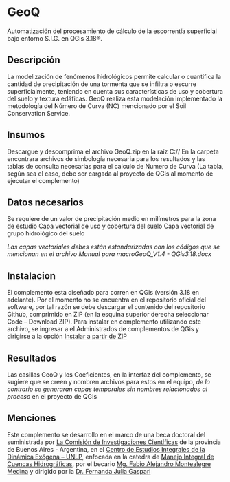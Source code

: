 # GeoQ

Automatización del procesamiento de cálculo de la escorrentía superficial bajo entorno S.I.G. en QGis 3.18®.

## Descripción

La modelización de fenómenos hidrológicos permite calcular o cuantifica la cantidad de precipitación de una tormenta que se infiltra o escurre superficialmente, teniendo en cuenta sus características de uso y cobertura del suelo y textura edáficas. GeoQ realiza esta modelación implementado la metodología del Número de Curva (NC) mencionado por el Soil Conservation Service.

## Insumos
Descargue y descomprima el archivo GeoQ.zip en la raíz C://
En la carpeta encontrara archivos de simbología necesaria para los resultados y las tablas de consulta necesarias para el calculo de Numero de Curva (La tabla, según sea el caso, debe ser cargada al proyecto de QGis al momento de ejecutar el complemento)

## Datos necesarios

Se requiere de un valor de precipitación medio en milímetros para la zona de estudio
Capa vectorial de uso y cobertura del suelo
Capa vectorial de grupo hidrológico del suelo

_Las capas vectoriales debes están estandarizadas con los códigos que se mencionan en el archivo Manual para macroGeoQ_V1.4 - QGis3.18.docx_

## Instalacion
El complemento esta diseñado para corren en QGis (versión 3.18 en adelante). Por el momento no se encuentra en el repositorio oficial del software, por tal razón se debe descargar el contenido del repositorio Github, comprimido en ZIP (en la esquina superior derecha seleccionar Code – Download ZIP).
Para instalar en complemento utilizando este archivo, se ingresar a el Administrados de complementos de QGis y dirigirse a la opción [Instalar a partir de ZIP](https://gis.stackexchange.com/questions/302196/downloading-and-saving-plugins-for-qgis-3-4)

## Resultados
Las casillas GeoQ y los Coeficientes, en la interfaz del complemento, se sugiere que se creen y nombren archivos para estos en el equipo, _de lo contrario se generaran capas temporales sin nombres relacionados al proceso_ en el proyecto de QGIs

## Menciones
Este complemento se desarrollo en el marco de una beca doctoral del suministrada por [La Comisión de Investigaciones Científicas]( https://www.cic.gba.gob.ar/) de la provincia de Buenos Aires - Argentina, en el [Centro de Estudios Integrales de la Dinámica Exógena – UNLP]( https://ceide.unlp.edu.ar/), enfocada en la catedra de [Manejo Integral de Cuencas Hidrográficas]( http://maestriacuencashidrograficas.agro.unlp.edu.ar/), por el becario [Mg. Fabio Alejandro Montealegre Medina](https://ceide.unlp.edu.ar/personal/monteaelegre-medina-fabio-alejandro/) y dirigido por la [Dr. Fernanda Julia Gaspari](https://ceide.unlp.edu.ar/personal/dra-fernanda-julia-gaspari/)
